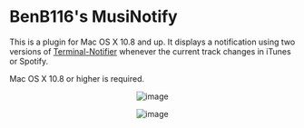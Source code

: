 BenB116's MusiNotify
======

This is a plugin for Mac OS X 10.8 and up. It displays a notification using two versions of [Terminal-Notifier](https://github.com/alloy/terminal-notifier) whenever the current track changes in iTunes or Spotify. 

Mac OS X 10.8 or higher is required.
<br>

<center>

![image](http://cl.ly/N8uV/iTunes%20Notification.png)

![image](http://cl.ly/N8vJ/Spotify%20Notification.png)
